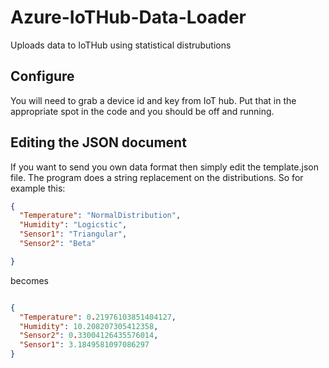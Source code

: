 # Azure-IoTHub-Data-Loader
Uploads data to IoTHub using statistical distrubutions


## Configure
You will need to grab a device id and key from IoT hub.  Put that in the appropriate spot in the code and you should be off and running.

## Editing the JSON document
If you want to send you own data format then simply edit the template.json file.
The program does a string replacement on the distributions.  So for example this:
```json
{
  "Temperature": "NormalDistribution",
  "Humidity": "Logicstic",
  "Sensor1": "Triangular",
  "Sensor2": "Beta"

}
```
becomes
```json

{
  "Temperature": 0.21976103851404127, 
  "Humidity": 10.208207305412358, 
  "Sensor2": 0.33004126435576014, 
  "Sensor1": 3.1849581097086297
}
```
